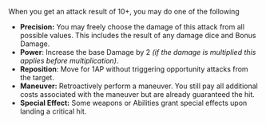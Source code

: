 When you get an attack result of 10+, you may do one of the following
- **Precision:** You may freely choose the damage of this attack from all possible values. This includes the result of any damage dice and Bonus Damage.
- **Power**: Increase the base Damage by 2 *(if the damage is multiplied this applies before multiplication)*.
- **Reposition**: Move for 1AP without triggering opportunity attacks from the target.
- **Maneuver:** Retroactively perform a maneuver. You still pay all additional costs associated with the maneuver but are already guaranteed the hit.
- **Special Effect:** Some weapons or Abilities grant special effects upon landing a critical hit.